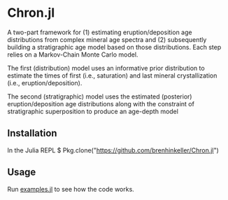 # Chron.jl

A two-part framework for (1) estimating eruption/deposition age distributions from complex mineral age spectra and (2) subsequently building a stratigraphic age model based on those distributions. Each step relies on a Markov-Chain Monte Carlo model.                                             

The first (distribution) model uses an informative prior distribution to estimate the times of first (i.e., saturation) and last  mineral crystallization (i.e., eruption/deposition).                                                         

The second (stratigraphic) model uses the estimated (posterior) eruption/deposition age distributions along with the constraint of stratigraphic superposition to produce an age-depth model                                                      

## Installation

In the Julia REPL
$ Pkg.clone("https://github.com/brenhinkeller/Chron.jl")


## Usage

Run [examples.jl](examples/examples.jl) to see how the code works.
